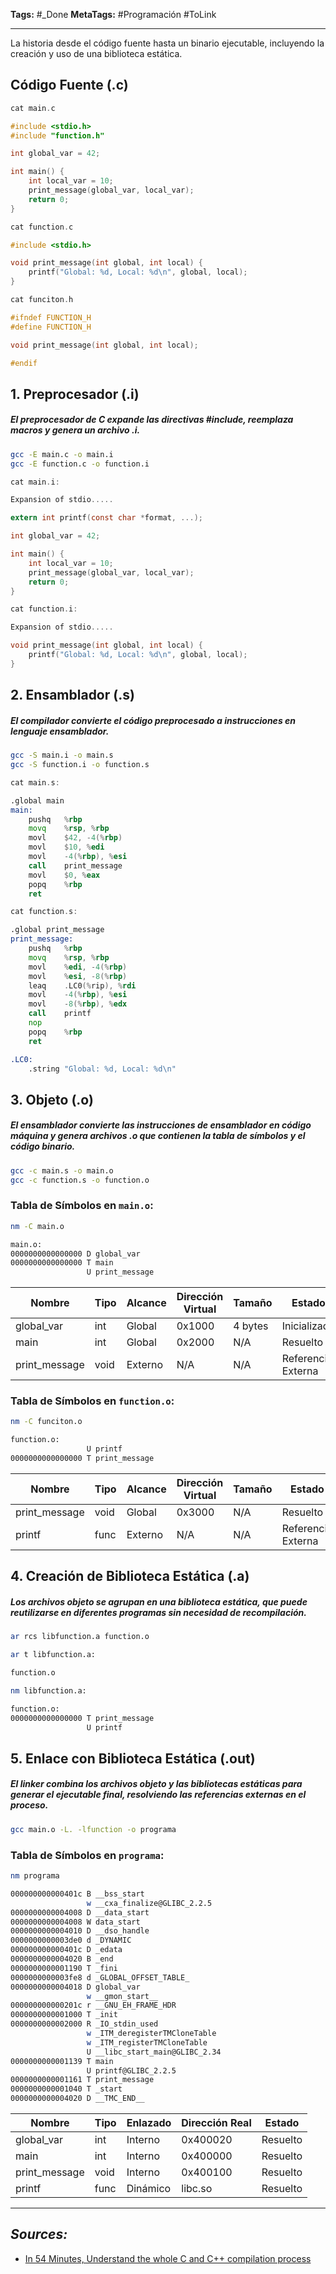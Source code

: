 **Tags:** #_Done
**MetaTags:** #Programación  #ToLink 
- - -

La historia desde el código fuente hasta un binario ejecutable, incluyendo la creación y uso de una biblioteca estática.
## Código Fuente (.c)

``` c
cat main.c

#include <stdio.h>
#include "function.h"

int global_var = 42;

int main() {
    int local_var = 10;
    print_message(global_var, local_var);
    return 0;
}
```

``` c
cat function.c

#include <stdio.h>

void print_message(int global, int local) {
    printf("Global: %d, Local: %d\n", global, local);
}
```

``` c
cat funciton.h

#ifndef FUNCTION_H
#define FUNCTION_H

void print_message(int global, int local);

#endif
```
## 1. Preprocesador (.i)
##### El preprocesador de C expande las directivas \#include, reemplaza macros y genera un archivo .i.


``` bash
gcc -E main.c -o main.i
gcc -E function.c -o function.i
```

``` c
cat main.i:

Expansion of stdio.....

extern int printf(const char *format, ...);

int global_var = 42;

int main() {
    int local_var = 10;
    print_message(global_var, local_var);
    return 0;
}
```

``` c
cat function.i:

Expansion of stdio.....

void print_message(int global, int local) {
    printf("Global: %d, Local: %d\n", global, local);
}
```

## 2. Ensamblador (.s)
##### El compilador convierte el código preprocesado a instrucciones en lenguaje ensamblador.


``` bash
gcc -S main.i -o main.s
gcc -S function.i -o function.s
```

``` asm
cat main.s:

.global main
main:
    pushq   %rbp
    movq    %rsp, %rbp
    movl    $42, -4(%rbp)
    movl    $10, %edi
    movl    -4(%rbp), %esi
    call    print_message
    movl    $0, %eax
    popq    %rbp
    ret
```

``` asm
cat function.s:

.global print_message
print_message:
    pushq   %rbp
    movq    %rsp, %rbp
    movl    %edi, -4(%rbp)
    movl    %esi, -8(%rbp)
    leaq    .LC0(%rip), %rdi
    movl    -4(%rbp), %esi
    movl    -8(%rbp), %edx
    call    printf
    nop
    popq    %rbp
    ret

.LC0:
    .string "Global: %d, Local: %d\n"
```

## 3. Objeto (.o)
##### El ensamblador convierte las instrucciones de ensamblador en código máquina y genera archivos .o que contienen la tabla de símbolos y el código binario.

```bash
gcc -c main.s -o main.o
gcc -c function.s -o function.o
```

### Tabla de Símbolos en `main.o`:


```bash
nm -C main.o

main.o:
0000000000000000 D global_var
0000000000000000 T main
                 U print_message
```

| Nombre        | Tipo | Alcance | Dirección Virtual | Tamaño  | Estado             |
| ------------- | ---- | ------- | ----------------- | ------- | ------------------ |
| global_var    | int  | Global  | 0x1000            | 4 bytes | Inicializado       |
| main          | int  | Global  | 0x2000            | N/A     | Resuelto           |
| print_message | void | Externo | N/A               | N/A     | Referencia Externa |
### Tabla de Símbolos en `function.o`:

``` bash
nm -C funciton.o

function.o:
                 U printf
0000000000000000 T print_message
```

| Nombre        | Tipo | Alcance | Dirección Virtual | Tamaño | Estado             |
| ------------- | ---- | ------- | ----------------- | ------ | ------------------ |
| print_message | void | Global  | 0x3000            | N/A    | Resuelto           |
| printf        | func | Externo | N/A               | N/A    | Referencia Externa |

## 4. Creación de Biblioteca Estática (.a)
##### Los archivos objeto se agrupan en una biblioteca estática, que puede reutilizarse en diferentes programas sin necesidad de recompilación.

``` bash
ar rcs libfunction.a function.o
```

``` bash
ar t libfunction.a:

function.o
```

``` bash
nm libfunction.a:

function.o:
0000000000000000 T print_message
                 U printf
```

## 5. Enlace con Biblioteca Estática (.out)
##### El linker combina los archivos objeto y las bibliotecas estáticas para generar el ejecutable final, resolviendo las referencias externas en el proceso.

```bash
gcc main.o -L. -lfunction -o programa
```

### Tabla de Símbolos en `programa`:

``` bash
nm programa

000000000000401c B __bss_start
                 w __cxa_finalize@GLIBC_2.2.5
0000000000004008 D __data_start
0000000000004008 W data_start
0000000000004010 D __dso_handle
0000000000003de0 d _DYNAMIC
000000000000401c D _edata
0000000000004020 B _end
0000000000001190 T _fini
0000000000003fe8 d _GLOBAL_OFFSET_TABLE_
0000000000004018 D global_var
                 w __gmon_start__
000000000000201c r __GNU_EH_FRAME_HDR
0000000000001000 T _init
0000000000002000 R _IO_stdin_used
                 w _ITM_deregisterTMCloneTable
                 w _ITM_registerTMCloneTable
                 U __libc_start_main@GLIBC_2.34
0000000000001139 T main
                 U printf@GLIBC_2.2.5
0000000000001161 T print_message
0000000000001040 T _start
0000000000004020 D __TMC_END__
```

| Nombre        | Tipo | Enlazado | Dirección Real | Estado   |
| ------------- | ---- | -------- | -------------- | -------- |
| global_var    | int  | Interno  | 0x400020       | Resuelto |
| main          | int  | Interno  | 0x400000       | Resuelto |
| print_message | void | Interno  | 0x400100       | Resuelto |
| printf        | func | Dinámico | libc.so        | Resuelto |
- - - 
## ***Sources:***
- [In 54 Minutes, Understand the whole C and C++ compilation process](https://www.youtube.com/watch?v=ksJ9bdSX5Yo&list=WL&index=13&pp=gAQBiAQB)